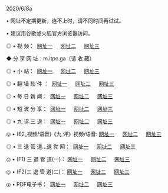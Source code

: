 <p>2020/6/8a
<p>• 网址不定期更新，连不上时，请不同时间再试试。
<p>• 建议用谷歌或火狐官方浏览器访问。
<p>◎ • 视 频： 
<a href="http://hcg.csso.press/" target="_blank">网址一</a> 　 
<a href="http://hag.csso.press/" target="_blank">网址二</a> 　 
<a href="http://hbg.csso.press/b.html" target="_blank">网址三</a>
<p>◆ 分 享 网 址：m.itpc.ga（请 收 藏） </p>

<p>◎ • 小 站：  
<a href="http://hcg.csso.press/f.html" target="_blank">网址一</a> 　 
<a href="http://hag.csso.press/h.html" target="_blank">网址二</a> 　 
<a href="http://hbg.csso.press/k/" target="_blank">网址三</a></p>
<p>◎ • 翻 墙 软 件 ：  
<a href="http://hcg.csso.press/ff/" target="_blank">网址一</a> 　 
<a href="http://hag.csso.press/s/read/a1_nd.html" target="_blank">网址二</a> 　 
<a href="http://hbg.csso.press/ff/index.html" target="_blank">网址三</a></p>
<p>◎ • 每 日 新 闻：  
<a href="http://hcg.csso.press/day/" target="_blank">网址一</a> 　 
<a href="http://hag.csso.press/day/" target="_blank">网址二</a> 　 
<a href="http://hbg.csso.press/day/index.html" target="_blank">网址三</a></p>
<p>◎ • 短 波 分 享：  
<a href="http://hcg.csso.press/h/" target="_blank">网址一</a> 　 
<a href="http://hag.csso.press/h/" target="_blank">网址二</a> 　 
<a href="http://hbg.csso.press/h/index.html" target="_blank">网址三</a></p>
<p>◎ • 九 评.三 退：  
<a href="http://hcg.csso.press/t/" target="_blank">网址一</a> 　 
<a href="http://hag.csso.press/v2/index.html" target="_blank">网址二</a> 　 
<a href="http://hbg.csso.press/tt/index.html" target="_blank">网址三</a> 　</p>
<p>◎ • (E2_视频/语音)《九 评》视频/语音: 
<a href="http://hcg.csso.press/7738.html" target="_blank">网址一</a> 　 
<a href="http://hag.csso.press/7614.html" target="_blank">网址二</a> 　 
<a href="http://hbg.csso.press/7633.html" target="_blank">网址三</a></p>
<p>◎ • 三 退 管 道...退 党 网：  
<a href="http://hcg.csso.press/go/td1.html" target="_blank">网址一</a> 　 
<a href="http://hag.csso.press/go/td2.html" target="_blank">网址二</a> 　 
<a href="http://hbg.csso.press/go/td3.html" target="_blank">网址三</a></p>
<p>◎ • (F1) 三 退 管 道(一)： 
<a href="http://hcg.csso.press/dd/" target="_blank">网址一</a> 　 
<a href="http://hag.csso.press/s/read/a1_tdx.html" target="_blank">网址二</a> 　 
<a href="http://hbg.csso.press/dd/" target="_blank">网址三</a></p>
<p>◎ • (F2)三 退 管 道(二)： 
<a href="http://hbg.csso.press/d/" target="_blank">网址一</a> 　 
<a href="http://hcg.csso.press/d/index.html" target="_blank">网址二</a> 　 
<a href="http://hag.csso.press/d/" target="_blank">网址三</a></p>
<p>◎ • PDF电子书：  
<a href="http://hcg.csso.press/p/" target="_blank">网址一</a> 　 
<a href="http://hag.csso.press/p/index.html" target="_blank">网址二</a> 　 
<a href="http://hbg.csso.press/p/" target="_blank">网址三</a></p>
